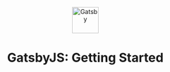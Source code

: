<p align="center">
  <a href="https://vivekanandrao.surge.sh">
    <img alt="Gatsby" src="https://www.gatsbyjs.org/monogram.svg" width="60" />
  </a>
</p>
<h1 align="center" data-course="https://www.pluralsight.com/courses/gatsbyjs-getting-started">
  GatsbyJS: Getting Started
</h1>
